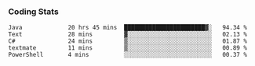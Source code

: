 
### Coding Stats
<!--START_SECTION:waka-->

```text
Java             20 hrs 45 mins  ███████████████████████▓░   94.34 %
Text             28 mins         ▓░░░░░░░░░░░░░░░░░░░░░░░░   02.13 %
C#               24 mins         ▒░░░░░░░░░░░░░░░░░░░░░░░░   01.87 %
textmate         11 mins         ▒░░░░░░░░░░░░░░░░░░░░░░░░   00.89 %
PowerShell       4 mins          ░░░░░░░░░░░░░░░░░░░░░░░░░   00.37 %
```

<!--END_SECTION:waka-->


